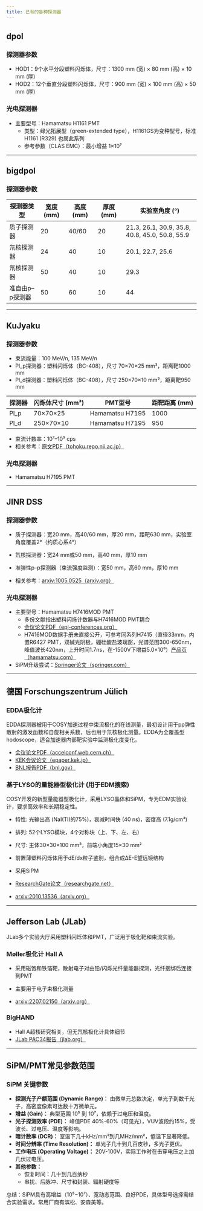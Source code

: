 ```yaml
---
title: 已有的各种探测器
---
```


## dpol

### 探测器参数

- HOD1：9个水平分段塑料闪烁体，尺寸：1300 mm (宽) × 80 mm (高) × 10 mm (厚)
- HOD2：12个垂直分段塑料闪烁体，尺寸：900 mm (宽) × 100 mm (高) × 50 mm (厚)

### 光电探测器

- 主要型号：Hamamatsu H1161 PMT
    - 类型：绿光拓展型（green-extended type），H1161GS为变种型号，标准H1161 (R329) 也属此系列
    - 参考参数（CLAS EMC）：最小增益 1×10⁷

---

## bigdpol

### 探测器参数

| 探测器类型           | 宽度 (mm) | 高度 (mm) | 厚度 (mm) | 实验室角度 (°)                                 |
|----------------------|-----------|-----------|-----------|-----------------------------------------------|
| 质子探测器           | 20        | 40/60     | 20        | 21.3, 26.1, 30.9, 35.8, 40.8, 45.0, 50.8, 55.9 |
| 氘核探测器           | 24        | 40        | 10        | 20.1, 22.7, 25.6                              |
| 氘核探测器           | 50        | 40        | 10        | 29.3                                          |
| 准自由p–p探测器      | 50        | 60        | 10        | 44                                            |

---

## KuJyaku

### 探测器参数

- 束流能量：100 MeV/n, 135 MeV/n
- Pl_p探测器：塑料闪烁体（BC-408），尺寸 70×70×25 mm³，距离靶1000 mm
- Pl_d探测器：塑料闪烁体（BC-408），尺寸 250×70×10 mm³，距离靶950 mm

| 探测器         | 闪烁体尺寸 (mm³)         | PMT型号           | 距靶距离 (mm) |
|----------------|-------------------------|-------------------|---------------|
| Pl_p           | 70×70×25                | Hamamatsu H7195   | 1000          |
| Pl_d           | 250×70×10               | Hamamatsu H7195   | 950           |

- 束流计数率：10⁷–10⁹ cps
- 相关参考：[原文PDF（tohoku.repo.nii.ac.jp）](https://tohoku.repo.nii.ac.jp/record/2003966/files/250325-Saito-3575-1.pdf)

### 光电探测器

- Hamamatsu H7195 PMT

---

## JINR DSS

### 探测器参数

- 质子探测器：宽20 mm，高40/60 mm，厚20 mm，距靶630 mm，实验室角度覆盖2°（约质心系4°）
- 氘核探测器：宽24 mm或50 mm，高40 mm，厚10 mm
- 准弹性p–p探测器（束流强度监测）：宽50 mm，高60 mm，厚10 mm

- 相关参考：[arxiv:1005.0525（arxiv.org）](https://arxiv.org/pdf/1005.0525)

### 光电探测器

- 主要型号：Hamamatsu H7416MOD PMT
    - 多份文献指出塑料闪烁计数器与H7416MOD PMT耦合
    - [会议论文PDF（epj-conferences.org）](https://www.epj-conferences.org/articles/epjconf/pdf/2019/06/epjconf_ayss18_04005.pdf)
    - H7416MOD数据手册未直接公开，可参考同系列H7415（直径33mm，内置R6427 PMT，双碱光阴极，硼硅酸盐玻璃窗，光谱范围300-650nm，峰值波长420nm，上升时间1.7ns，在-1500V下增益5.0×10⁶）[产品页（hamamatsu.com）](https://www.hamamatsu.com/eu/en/product/optical-sensors/pmt/pmt-assembly/head-on-type/H7415.html)
- SiPM升级尝试：[Springer论文（springer.com）](https://link.springer.com/article/10.1134/S1547477123050710)

---

## 德国 Forschungszentrum Jülich

### EDDA极化计

EDDA探测器被用于COSY加速过程中束流极化的在线测量，最初设计用于pp弹性散射的激发函数和自旋相关系数，后也用于氘核极化测量。EDDA为全覆盖型hodoscope，适合加速器内部靶实验中监测极化度变化。

- [会议论文PDF（accelconf.web.cern.ch）](https://accelconf.web.cern.ch/p01/papers/rpph054.pdf)
- [KEK会议论文（epaper.kek.jp）](https://epaper.kek.jp/e00/PAPERS/MOP4B19.pdf)
- [BNL报告PDF（bnl.gov）](https://www.bnl.gov/edm/review/files/pdf/estephenson_cosy_writeup.pdf)

### 基于LYSO的量能器型极化计 (用于EDM搜索)

COSY开发的新型量能器型极化计，采用LYSO晶体和SiPM，专为EDM实验设计，要求高效率和长期稳定性。

- 特性: 光输出高 (NaI(Tl)的75%)，衰减时间快 (40 ns)，密度高 (7.1g/cm³)
- 排列: 52个LYSO模块，4个对称块（上、下、左、右）
- 尺寸: 主体30×30×100 mm³，前端小角度15×30 mm²
- 前置薄塑料闪烁体用于dE/dx粒子鉴别，组合成ΔE-E望远镜结构
- 采用SiPM

- [ResearchGate论文（researchgate.net）](https://www.researchgate.net/publication/344894223_A_New_Beam_Polarimeter_at_COSY_to_Search_for_Electric_Dipole_Moments_of_Charged_Particles)
- [arxiv:2010.13536（arxiv.org）](https://arxiv.org/abs/2010.13536)

---

## Jefferson Lab (JLab)

JLab多个实验大厅采用塑料闪烁体和PMT，广泛用于极化靶和束流实验。

### Møller极化计 Hall A

- 采用磁饱和铁箔靶，散射电子对由铅/闪烁光纤量能器探测，光纤捆绑后连接到PMT
- 主要用于电子束极化测量

- [arxiv:2207.02150（arxiv.org）](https://arxiv.org/pdf/2207.02150)

### BigHAND

- Hall A超核研究相关，但无氘核极化计具体细节
- [JLab PAC34报告（jlab.org）](https://www.jlab.org/exp_prog/PACpage/PAC34/talks/PAC34_hallc.pdf)

---

## SiPM/PMT常见参数范围

### SiPM 关键参数

- **探测光子产额范围 (Dynamic Range)：** 由微单元总数决定，单光子到数千光子，高密度像素可达数十万微单元。
- **增益 (Gain)：** 典型范围 10⁵ 到 10⁷，依赖于过电压和温度。
- **光子探测效率 (PDE)：** 峰值PDE 40%-60%（可见光），VUV波段约15%，受波长、过电压、温度等影响。
- **暗计数率 (DCR)：** 室温下几十kHz/mm²到几MHz/mm²，低温下显著降低。
- **时间分辨率 (Time Resolution)：** 单光子几十到几百皮秒，多光子更优。
- **工作电压 (Operating Voltage)：** 20V-100V，实际工作时在击穿电压之上加几伏过电压。
- **其他参数：**
    - 恢复时间：几十到几百纳秒
    - 串扰、后脉冲、尺寸和封装、辐射硬度等

总结：SiPM具有高增益（10⁵−10⁷）、宽动态范围、良好PDE，具体型号选择需结合实验需求。常用厂商有滨松、安森美等。

